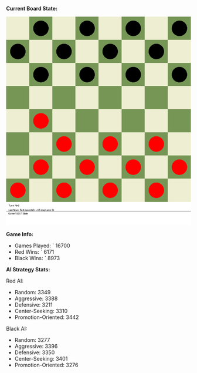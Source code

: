 
**Current Board State:**  
<!-- START_GIF -->
![Checkers Game](./checkers_game.gif)
<!-- END_GIF -->

**Game Info:**  
- Games Played: `<!-- GAMES_PLAYED --> 16700
- Red Wins: `<!-- RED_WINS --> 6171
- Black Wins: `<!-- BLACK_WINS --> 8973

<!-- AI_STATS -->
**AI Strategy Stats:**

Red AI:
- Random: 3349
- Aggressive: 3388
- Defensive: 3211
- Center-Seeking: 3310
- Promotion-Oriented: 3442

Black AI:
- Random: 3277
- Aggressive: 3396
- Defensive: 3350
- Center-Seeking: 3401
- Promotion-Oriented: 3276
